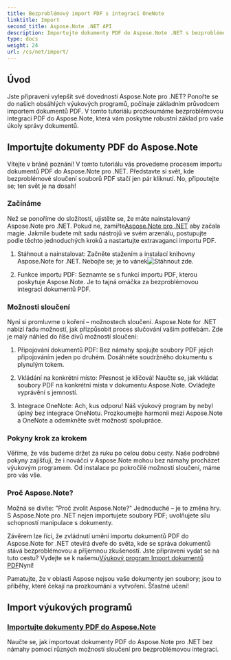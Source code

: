 ```yaml
---
title: Bezproblémový import PDF s integrací OneNote
linktitle: Import
second_title: Aspose.Note .NET API
description: Importujte dokumenty PDF do Aspose.Note .NET s bezproblémovou integrací pomocí různých možností sloučení. Učte se pomocí výukových programů krok za krokem, včetně integrace OneNotu.
type: docs
weight: 24
url: /cs/net/import/
---
```


## Úvod

Jste připraveni vylepšit své dovednosti Aspose.Note pro .NET? Ponořte se do našich obsáhlých výukových programů, počínaje základním průvodcem importem dokumentů PDF. V tomto tutoriálu prozkoumáme bezproblémovou integraci PDF do Aspose.Note, která vám poskytne robustní základ pro vaše úkoly správy dokumentů.

## Importujte dokumenty PDF do Aspose.Note

Vítejte v bráně poznání! V tomto tutoriálu vás provedeme procesem importu dokumentů PDF do Aspose.Note pro .NET. Představte si svět, kde bezproblémové sloučení souborů PDF stačí jen pár kliknutí. No, připoutejte se; ten svět je na dosah!

### Začínáme

 Než se ponoříme do složitostí, ujistěte se, že máte nainstalovaný Aspose.Note pro .NET. Pokud ne, zamiřte[Aspose.Note pro .NET](https://products.aspose.com/note/net) aby začala magie. Jakmile budete mít sadu nástrojů ve svém arzenálu, postupujte podle těchto jednoduchých kroků a nastartujte extravaganci importu PDF.

1. Stáhnout a nainstalovat: Začněte stažením a instalací knihovny Aspose.Note for .NET. Nebojte se; je to vánek![Stáhnout zde](https://downloads.aspose.com/note/net).

2. Funkce importu PDF: Seznamte se s funkcí importu PDF, kterou poskytuje Aspose.Note. Je to tajná omáčka za bezproblémovou integrací dokumentů PDF.

### Možnosti sloučení

Nyní si promluvme o koření – možnostech sloučení. Aspose.Note for .NET nabízí řadu možností, jak přizpůsobit proces slučování vašim potřebám. Zde je malý náhled do říše divů možností sloučení:

1. Připojování dokumentů PDF: Bez námahy spojujte soubory PDF jejich připojováním jeden po druhém. Dosáhněte soudržného dokumentu s plynulým tokem.

2. Vkládání na konkrétní místo: Přesnost je klíčová! Naučte se, jak vkládat soubory PDF na konkrétní místa v dokumentu Aspose.Note. Ovládejte vyprávění s jemností.

3. Integrace OneNote: Ach, kus odporu! Náš výukový program by nebyl úplný bez integrace OneNotu. Prozkoumejte harmonii mezi Aspose.Note a OneNote a odemkněte svět možností spolupráce.

### Pokyny krok za krokem

Věříme, že vás budeme držet za ruku po celou dobu cesty. Naše podrobné pokyny zajišťují, že i nováčci v Aspose.Note mohou bez námahy procházet výukovým programem. Od instalace po pokročilé možnosti sloučení, máme pro vás vše.

### Proč Aspose.Note?

Možná se divíte: "Proč zvolit Aspose.Note?" Jednoduché – je to změna hry. S Aspose.Note pro .NET nejen importujete soubory PDF; uvolňujete sílu schopností manipulace s dokumenty.

 Závěrem lze říci, že zvládnutí umění importu dokumentů PDF do Aspose.Note for .NET otevírá dveře do světa, kde se správa dokumentů stává bezproblémovou a příjemnou zkušeností. Jste připraveni vydat se na tuto cestu? Vydejte se k našemu[Výukový program Import dokumentů PDF](./import-pdf-documents/)Nyní!

Pamatujte, že v oblasti Aspose nejsou vaše dokumenty jen soubory; jsou to příběhy, které čekají na prozkoumání a vytvoření. Šťastné učení!
## Import výukových programů
### [Importujte dokumenty PDF do Aspose.Note](./import-pdf-documents/)
Naučte se, jak importovat dokumenty PDF do Aspose.Note pro .NET bez námahy pomocí různých možností sloučení pro bezproblémovou integraci.